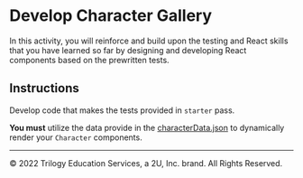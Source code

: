 # Develop Character Gallery

In this activity, you will reinforce and build upon the testing and React skills that you have learned so far by designing and developing React components based on the prewritten tests.

## Instructions

Develop code that makes the tests provided in `starter` pass.

**You must** utilize the data provide in the [characterData.json](./starter/src/data/characterData.json) to dynamically render your `Character` components.

---

© 2022 Trilogy Education Services, a 2U, Inc. brand. All Rights Reserved.
